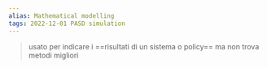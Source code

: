 ```yaml
---
alias: Mathematical modelling
tags: 2022-12-01 PASD simulation 
---
```


> usato per indicare i ==risultati di un sistema o policy== ma non trova metodi migliori